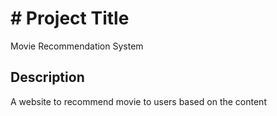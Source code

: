 # # Project Title

Movie Recommendation System

## Description

A website to recommend movie to users based on the content
